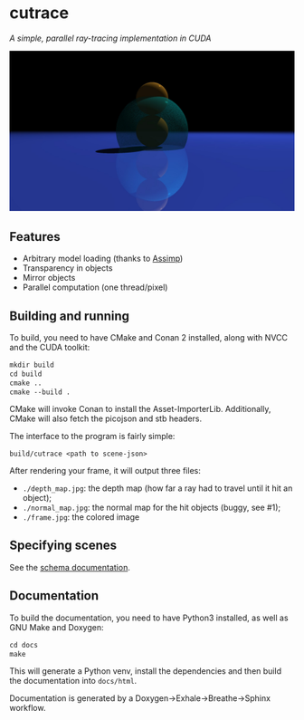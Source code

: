 # cutrace
*A simple, parallel ray-tracing implementation in CUDA*

![Example render](./docs/example.jpg)

## Features
 - Arbitrary model loading (thanks to [Assimp](https://github.com/assimp/assimp))
 - Transparency in objects
 - Mirror objects
 - Parallel computation (one thread/pixel)

## Building and running
To build, you need to have CMake and Conan 2 installed, along with NVCC and the CUDA toolkit:
```shell
mkdir build
cd build
cmake ..
cmake --build .
```

CMake will invoke Conan to install the Asset-ImporterLib. Additionally, CMake will also fetch the picojson and stb headers.

The interface to the program is fairly simple:
```shell
build/cutrace <path to scene-json>
```

After rendering your frame, it will output three files:
 - `./depth_map.jpg`: the depth map (how far a ray had to travel until it hit an object);
 - `./normal_map.jpg`: the normal map for the hit objects (buggy, see #1);
 - `./frame.jpg`: the colored image

## Specifying scenes
See the [schema documentation](./schema.md).

## Documentation
To build the documentation, you need to have Python3 installed, as well as GNU Make and Doxygen:
```shell
cd docs
make
```

This will generate a Python venv, install the dependencies and then build the documentation into `docs/html`.

Documentation is generated by a Doxygen->Exhale->Breathe->Sphinx workflow.